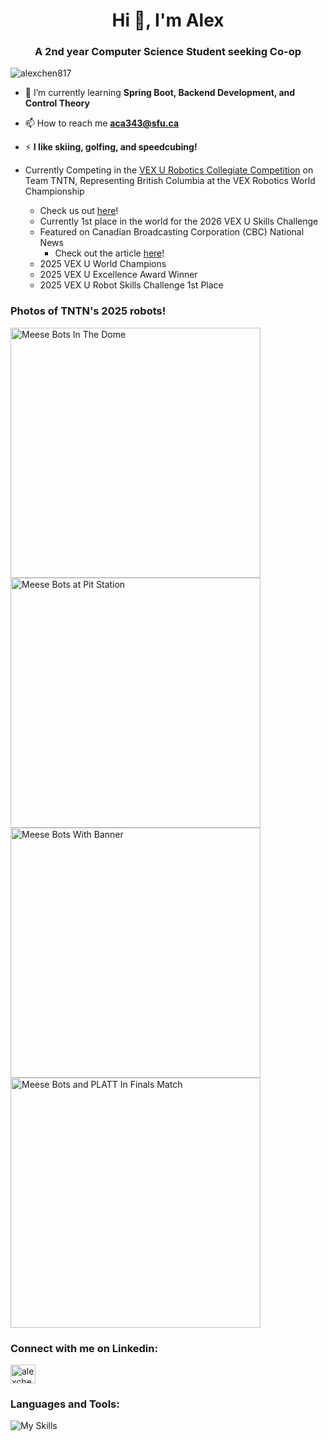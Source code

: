 <h1 align="center">Hi 👋, I'm Alex</h1>
<h3 align="center">A 2nd year Computer Science Student seeking Co-op</h3>

<p align="left"> <img src="https://komarev.com/ghpvc/?username=alexchen817&label=Profile%20views&color=0e75b6&style=flat" alt="alexchen817" /> </p>

- 🌱 I’m currently learning **Spring Boot, Backend Development, and Control Theory**

- 📫 How to reach me **aca343@sfu.ca**

- ⚡ **I like skiing, golfing, and speedcubing!**

- Currently Competing in the [VEX U Robotics Collegiate Competition](https://recf.org/teams/competition/vex-u-robotics-competition/) on Team TNTN, Representing British Columbia at the VEX Robotics World Championship
  - Check us out [here](https://tntnvex.com)!
  - Currently 1st place in the world for the 2026 VEX U Skills Challenge
  - Featured on Canadian Broadcasting Corporation (CBC) National News
      - Check out the article [here](https://www.cbc.ca/player/play/video/9.6778692)!
  - 2025 VEX U World Champions
  - 2025 VEX U Excellence Award Winner
  - 2025 VEX U Robot Skills Challenge 1st Place
 
### Photos of TNTN's 2025 robots! 
<p float="left">
<img src="images/meeseBots.jpg" alt="Meese Bots In The Dome" width="400" height="400">
<img src="images/meeseBotsChampions.jpg" alt="Meese Bots at Pit Station" width="400" height="400">
<img src="images/meeeseWithBanner.jpg" alt="Meese Bots With Banner" width="400" height="400">
<img src="images/meeseAndPlatt.jpg" alt="Meese Bots and PLATT In Finals Match" width="400" height="400">
</p>


<h3 align="left">Connect with me on Linkedin:</h3>
<a href="https://linkedin.com/in/alexchen817" target="blank"><img align="center" src="https://raw.githubusercontent.com/rahuldkjain/github-profile-readme-generator/master/src/images/icons/Social/linked-in-alt.svg" alt="alexchen817" height="30" width="40" /></a>

<h3 align="left">Languages and Tools:</h3>

![My Skills](https://skillicons.dev/icons?i=c,cpp,cmake,java,js,html,css,react,nextjs,docker,neovim,vscode,git,github,obsidian,linux)
